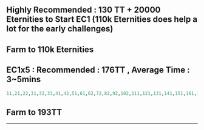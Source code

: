 ## Highly Recommended : 130 TT + 20000 Eternities to Start EC1 (110k Eternities does help a lot for the early challenges)
## Farm to 110k Eternities

## EC1x5 : Recommended : 176TT , Average Time : 3~5mins
```python
11,21,22,31,32,33,41,42,51,61,62,72,82,92,102,111,121,131,141,151,161,162,171|1
```
## Farm to 193TT

--------
